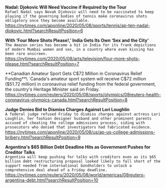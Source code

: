 **Nadal: Djokovic Will Need Vaccine if Required by the Tour**\
`Rafael Nadal says Novak Djokovic will need to be vaccinated to keep playing if the governing bodies of tennis make coronavirus shots obligatory once they become available.`\
https://nytimes.com/aponline/2020/05/08/sports/tennis/ap-ten-nadal-djokovic.html?searchResultPosition=6

**With ‘Four More Shots Please!,’ India Gets Its Own ‘Sex and the City’**\
`The Amazon series has become a hit in India for its frank depictions of modern Mumbai women and sex, in a country where even kissing has been rare onscreen.`\
https://nytimes.com/2020/05/08/arts/television/four-more-shots-please.html?searchResultPosition=7

**Canadian Amateur Sport Gets C$72 Million in Coronavirus Relief Funding**\
`Canada's amateur sport system will receive C$72 million ($51.72 million) in coronavirus relief funding from the federal government, the country's Heritage Minister said on Friday.`\
https://nytimes.com/reuters/2020/05/08/sports/olympics/08reuters-health-coronavirus-olympics-canada.html?searchResultPosition=8

**Judge Denies Bid to Dismiss Charges Against Lori Loughlin**\
`A federal judge refused Friday to dismiss charges against actress Lori Loughlin, her fashion designer husband and other prominent parents accused of cheating the college admissions process, siding with prosecutors who denied that investigators had fabricated evidence. `\
https://nytimes.com/aponline/2020/05/08/us/ap-us-college-admissions-bribery.html?searchResultPosition=9

**Argentina's $65 Billion Debt Deadline Hits as Government Pushes for Creditor Talks**\
`Argentina will keep pushing for talks with creditors even as its $65 billion debt restructuring proposal looked likely to fall short of the support needed from international bondholders to unlock a comprehensive deal ahead of a Friday deadline.`\
https://nytimes.com/reuters/2020/05/08/world/americas/08reuters-argentina-debt.html?searchResultPosition=10

